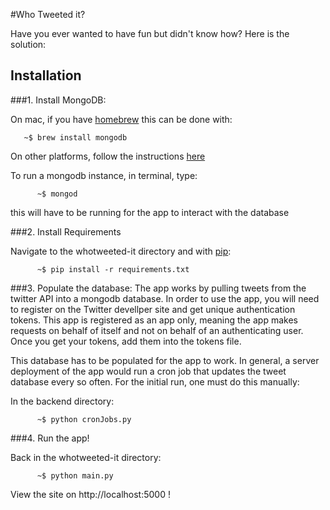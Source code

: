 #Who Tweeted it?

Have you ever wanted to have fun but didn't know how?
Here is the solution:

Installation
--------------------

###1. Install MongoDB:

On mac, if you have [homebrew](http://brew.sh/) this can be done with:

````shell
   ~$ brew install mongodb
````

On other platforms, follow the instructions [here](http://docs.mongodb.org/manual/installation/)

To run a mongodb instance, in terminal, type:

````shell
      ~$ mongod
````
this will have to be running for the app to interact with the database


###2. Install Requirements

Navigate to the whotweeted-it directory and with [pip](http://pip.readthedocs.org/en/latest/installing.html):

````shell
      ~$ pip install -r requirements.txt
````

###3. Populate the database:
The app works by pulling tweets from the twitter API into a mongodb database. 
In order to use the app, you will need to register on the Twitter devellper site
and get unique authentication tokens. This app is registered as an app only, meaning
the app makes requests on behalf of itself and not on behalf of an authenticating user.
Once you get your tokens, add them into the tokens file.

This database has to be populated for the app to work. In general, a server
deployment of the app would run a cron job that updates the tweet database
every so often. For the initial run, one must do this manually:

In the backend directory: 

````shell
      ~$ python cronJobs.py 
````

###4. Run the app!

Back in the whotweeted-it directory:

````shell
      ~$ python main.py
````
View the site on http://localhost:5000   !

